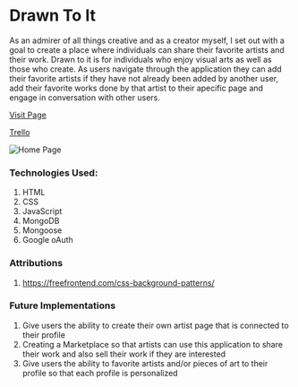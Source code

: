 # Drawn To It

As an admirer of all things creative and as a creator myself, I set out with a goal to create a place where individuals can share their favorite artists and their work. Drawn to it is for individuals who enjoy visual arts as well as those who create. As users navigate through the application they can add their favorite artists if they have not already been added by another user, add their favorite works done by that artist to their apecific page and engage in conversation with other users. 

[Visit Page](https://drawn-to-it.herokuapp.com/)

[Trello](https://trello.com/b/MBedg8zX/project-2)

![Home Page](https://i.imgur.com/KGfyKDE.png)

### Technologies Used:

1. HTML
2. CSS
3. JavaScript
4. MongoDB
5. Mongoose
6. Google oAuth

### Attributions
1. https://freefrontend.com/css-background-patterns/


### Future Implementations

1. Give users the ability to create their own artist page that is connected to their profile
2. Creating a Marketplace so that artists can use this application to share their work and also sell their work if they are interested
3. Give users the ability to favorite artists and/or pieces of art to their profile so that each profile is personalized
